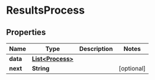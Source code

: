 

# ResultsProcess


## Properties

| Name | Type | Description | Notes |
|------------ | ------------- | ------------- | -------------|
|**data** | [**List&lt;Process&gt;**](Process.md) |  |  |
|**next** | **String** |  |  [optional] |



